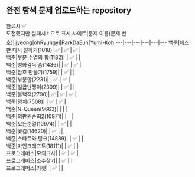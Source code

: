 ## 완전 탐색 문제 업로드하는 repository
완료시 ✅ <br>
도전했지만 실패시 ❗ 으로 표시
사이트|문제 이름(문제 번호)|jjyeong|ohRyungyi|ParkDaEun|Yumi-Koh
---|---|---|---|---|---
백준|체스판 다시 칠하기(1018)| ✅ | ✅ | ✅ |  
백준|부분 수열의 합(1182)|  | ✅ |  |  
백준|영화감독 숌(1436)|  | ✅ | ✅ |  
백준|암호 만들기(1759)|  | ✅ |  |  
백준|부분합(2231)|  | ✅ | ✅ |  
백준|일곱난쟁이(2309)|  | ✅ |  |  
백준|블랙잭(2798)| ✅ | ✅ | ✅ |  
백준|덩치(7568)|  | ✅ | ✅ |  
백준|N-Queen(9663)|  |  |  |  
백준|외판원순회2(10971)|  |  |  |  
백준|모든순열(10974)|  | ✅ |  |  
백준|꽃길(14620)|  | ✅ |  |  
백준|스타트와 링크(14889)|  | ✅ |  |  
백준|마인크래프트(18111)|  | ✅ |  |  
프로그래머스|모의고사|  | ✅ | ✅ |  
프로그래머스|소수찾기|  | ✅ |  |  
프로그래머스|카펫|  | ✅ |  |  
